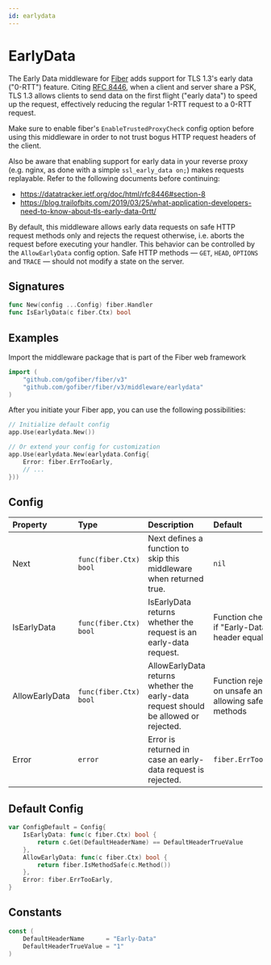 ```yaml
---
id: earlydata
---
```


# EarlyData

The Early Data middleware for [Fiber](https://github.com/gofiber/fiber) adds support for TLS 1.3's early data ("0-RTT") feature.
Citing [RFC 8446](https://datatracker.ietf.org/doc/html/rfc8446#section-2-3), when a client and server share a PSK, TLS 1.3 allows clients to send data on the first flight ("early data") to speed up the request, effectively reducing the regular 1-RTT request to a 0-RTT request.

Make sure to enable fiber's `EnableTrustedProxyCheck` config option before using this middleware in order to not trust bogus HTTP request headers of the client.

Also be aware that enabling support for early data in your reverse proxy (e.g. nginx, as done with a simple `ssl_early_data on;`) makes requests replayable. Refer to the following documents before continuing:

- https://datatracker.ietf.org/doc/html/rfc8446#section-8
- https://blog.trailofbits.com/2019/03/25/what-application-developers-need-to-know-about-tls-early-data-0rtt/

By default, this middleware allows early data requests on safe HTTP request methods only and rejects the request otherwise, i.e. aborts the request before executing your handler. This behavior can be controlled by the `AllowEarlyData` config option.
Safe HTTP methods — `GET`, `HEAD`, `OPTIONS` and `TRACE` — should not modify a state on the server.

## Signatures

```go
func New(config ...Config) fiber.Handler
func IsEarlyData(c fiber.Ctx) bool
```

## Examples

Import the middleware package that is part of the Fiber web framework

```go
import (
	"github.com/gofiber/fiber/v3"
	"github.com/gofiber/fiber/v3/middleware/earlydata"
)
```

After you initiate your Fiber app, you can use the following possibilities:

```go
// Initialize default config
app.Use(earlydata.New())

// Or extend your config for customization
app.Use(earlydata.New(earlydata.Config{
	Error: fiber.ErrTooEarly,
	// ...
}))
```

## Config

| Property       | Type                    | Description                                                                          | Default                                                |
|:---------------|:------------------------|:-------------------------------------------------------------------------------------|:-------------------------------------------------------|
| Next           | `func(fiber.Ctx) bool` | Next defines a function to skip this middleware when returned true.                  | `nil`                                                  |
| IsEarlyData    | `func(fiber.Ctx) bool` | IsEarlyData returns whether the request is an early-data request.                    | Function checking if "Early-Data" header equals "1"    |
| AllowEarlyData | `func(fiber.Ctx) bool` | AllowEarlyData returns whether the early-data request should be allowed or rejected. | Function rejecting on unsafe and allowing safe methods |
| Error          | `error`                 | Error is returned in case an early-data request is rejected.                         | `fiber.ErrTooEarly`                                    |

## Default Config

```go
var ConfigDefault = Config{
	IsEarlyData: func(c fiber.Ctx) bool {
		return c.Get(DefaultHeaderName) == DefaultHeaderTrueValue
	},
	AllowEarlyData: func(c fiber.Ctx) bool {
		return fiber.IsMethodSafe(c.Method())
	},
	Error: fiber.ErrTooEarly,
}
```

## Constants

```go
const (
	DefaultHeaderName      = "Early-Data"
	DefaultHeaderTrueValue = "1"
)
```
